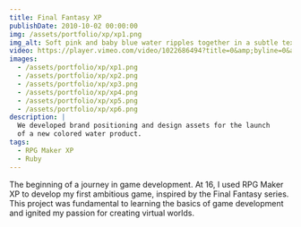 ```yaml
---
title: Final Fantasy XP
publishDate: 2010-10-02 00:00:00
img: /assets/portfolio/xp/xp1.png
img_alt: Soft pink and baby blue water ripples together in a subtle texture.
video: https://player.vimeo.com/video/1022686494?title=0&amp;byline=0&amp;portrait=0&amp;badge=0&amp;autopause=0&amp;player_id=0&amp;app_id=58479
images:
  - /assets/portfolio/xp/xp1.png
  - /assets/portfolio/xp/xp2.png
  - /assets/portfolio/xp/xp3.png
  - /assets/portfolio/xp/xp4.png
  - /assets/portfolio/xp/xp5.png
  - /assets/portfolio/xp/xp6.png
description: |
  We developed brand positioning and design assets for the launch
  of a new colored water product.
tags:
  - RPG Maker XP
  - Ruby
---
```


The beginning of a journey in game development. At 16, I used RPG Maker XP to develop my first ambitious game, inspired by the Final Fantasy series. This project was fundamental to learning the basics of game development and ignited my passion for creating virtual worlds.